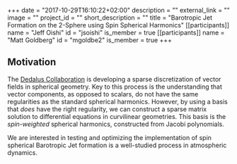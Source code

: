 +++
date = "2017-10-29T16:10:22+02:00"
description = ""
external_link = ""
image = ""
project_id = ""
short_description = ""
title = "Barotropic Jet Formation on the 2-Sphere using Spin Spherical Harmonics"
[[participants]]
    name = "Jeff Oishi"
    id = "jsoishi"
    is_member = true
[[participants]]
    name = "Matt Goldberg"
    id = "mgoldbe2"
    is_member = true
+++

## Motivation

The [Dedalus Collaboration](http://dedalus-project.org) is developing a sparse discretization of vector fields in spherical geometry. Key to this process is the understanding that vector components, as opposed to scalars, do not have the same regularities as the standard spherical harmonics. However, by using a basis that *does* have the right regularity, we can construct a sparse matrix solution to differential equations in curvilinear geometries. This basis is the *spin-weighted* spherical harmonics, constructed from Jacobi polynomials. 

We are interested in testing and optimizing the implementation of spin spherical Barotropic Jet formation is a well-studied process in atmospheric dynamics.

